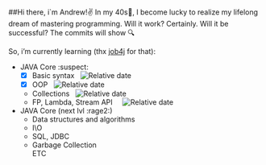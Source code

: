 ##Hi there, i`m Andrew!✌️
In my 40s👴, I become lucky to realize my lifelong dream of mastering programming. 
Will it work? Certainly. Will it be successful? The commits will show 🔍

So, i’m currently learning (thx [job4j](https://job4j.ru/) for that):
+ JAVA Core :suspect:<br> 
  + [X] Basic syntax 
      &nbsp;
        ![Relative date](https://img.shields.io/date/1636301400?color=green&label=DONE&style=plastic)<br> 
  + [x] OOP 
      &nbsp;
        ![Relative date](https://img.shields.io/date/1638914400?color=green&label=DONE&logoColor=blue)<br> 
  + Collections 
       &nbsp;
        ![Relative date](https://img.shields.io/date/1642974400?color=orange&label=in%20progress&logoColor=blue)<br>
  + FP, Lambda, Stream API &nbsp; 
        &nbsp;
          ![Relative date](https://img.shields.io/date/1643974400?color=orange&label=in%20progress&logoColor=blue)<br>
+ JAVA Core (next lvl :rage2:)<br>
  + Data structures and algorithms <br>
  + I\O <br>
  + SQL, JDBC <br>
  + Garbage Collection <br>
  ETC

